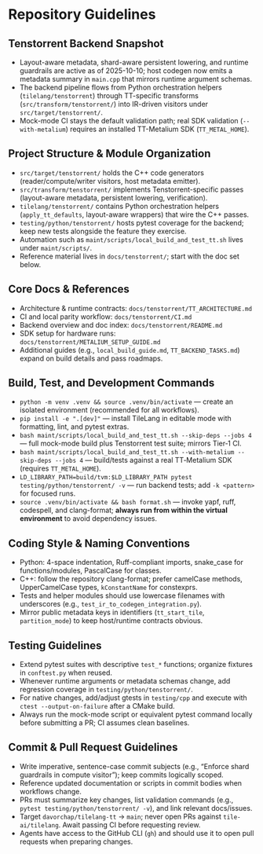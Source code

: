 # Repository Guidelines

## Tenstorrent Backend Snapshot
- Layout-aware metadata, shard-aware persistent lowering, and runtime guardrails are active as of 2025-10-10; host codegen now emits a metadata summary in `main.cpp` that mirrors runtime argument schemas.
- The backend pipeline flows from Python orchestration helpers (`tilelang/tenstorrent`) through TT-specific transforms (`src/transform/tenstorrent/`) into IR-driven visitors under `src/target/tenstorrent/`.
- Mock-mode CI stays the default validation path; real SDK validation (`--with-metalium`) requires an installed TT-Metalium SDK (`TT_METAL_HOME`).

## Project Structure & Module Organization
- `src/target/tenstorrent/` holds the C++ code generators (reader/compute/writer visitors, host metadata emitter).
- `src/transform/tenstorrent/` implements Tenstorrent-specific passes (layout-aware metadata, persistent lowering, verification).
- `tilelang/tenstorrent/` contains Python orchestration helpers (`apply_tt_defaults`, layout-aware wrappers) that wire the C++ passes.
- `testing/python/tenstorrent/` hosts pytest coverage for the backend; keep new tests alongside the feature they exercise.
- Automation such as `maint/scripts/local_build_and_test_tt.sh` lives under `maint/scripts/`.
- Reference material lives in `docs/tenstorrent/`; start with the doc set below.

## Core Docs & References
- Architecture & runtime contracts: `docs/tenstorrent/TT_ARCHITECTURE.md`
- CI and local parity workflow: `docs/tenstorrent/CI.md`
- Backend overview and doc index: `docs/tenstorrent/README.md`
- SDK setup for hardware runs: `docs/tenstorrent/METALIUM_SETUP_GUIDE.md`
- Additional guides (e.g., `local_build_guide.md`, `TT_BACKEND_TASKS.md`) expand on build details and pass roadmaps.

## Build, Test, and Development Commands
- `python -m venv .venv && source .venv/bin/activate` — create an isolated environment (recommended for all workflows).
- `pip install -e ".[dev]"` — install TileLang in editable mode with formatting, lint, and pytest extras.
- `bash maint/scripts/local_build_and_test_tt.sh --skip-deps --jobs 4` — full mock-mode build plus Tenstorrent test suite; mirrors Tier‑1 CI.
- `bash maint/scripts/local_build_and_test_tt.sh --with-metalium --skip-deps --jobs 4` — build/tests against a real TT‑Metalium SDK (requires `TT_METAL_HOME`).
- `LD_LIBRARY_PATH=build/tvm:$LD_LIBRARY_PATH pytest testing/python/tenstorrent/ -v` — run backend tests; add `-k <pattern>` for focused runs.
- `source .venv/bin/activate && bash format.sh` — invoke yapf, ruff, codespell, and clang-format; **always run from within the virtual environment** to avoid dependency issues.

## Coding Style & Naming Conventions
- Python: 4-space indentation, Ruff-compliant imports, snake_case for functions/modules, PascalCase for classes.
- C++: follow the repository clang-format; prefer camelCase methods, UpperCamelCase types, `kConstantName` for constexprs.
- Tests and helper modules should use lowercase filenames with underscores (e.g., `test_ir_to_codegen_integration.py`).
- Mirror public metadata keys in identifiers (`tt_start_tile`, `partition_mode`) to keep host/runtime contracts obvious.

## Testing Guidelines
- Extend pytest suites with descriptive `test_*` functions; organize fixtures in `conftest.py` when reused.
- Whenever runtime arguments or metadata schemas change, add regression coverage in `testing/python/tenstorrent/`.
- For native changes, add/adjust gtests in `testing/cpp` and execute with `ctest --output-on-failure` after a CMake build.
- Always run the mock-mode script or equivalent pytest command locally before submitting a PR; CI assumes clean baselines.

## Commit & Pull Request Guidelines
- Write imperative, sentence-case commit subjects (e.g., “Enforce shard guardrails in compute visitor”); keep commits logically scoped.
- Reference updated documentation or scripts in commit bodies when workflows change.
- PRs must summarize key changes, list validation commands (e.g., `pytest testing/python/tenstorrent/ -v`), and link relevant docs/issues.
- Target `davorchap/tilelang-tt` → `main`; never open PRs against `tile-ai/tilelang`. Await passing CI before requesting review.
- Agents have access to the GitHub CLI (`gh`) and should use it to open pull requests when preparing changes.
